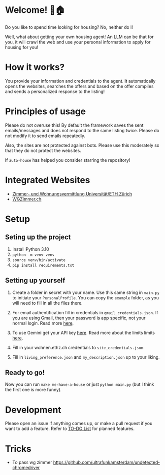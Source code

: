# Welcome! 🚗🏠

Do you like to spend time looking for housing? No, neither do I!

Well, what about getting your own housing agent! An LLM can be that for you, it will crawl the web and use your personal information to apply for housing for you!

# How it works?

You provide your information and credentials to the agent. It automatically opens the websites, searches the offers and based on the offer compiles and sends a personalized response to the listing!

# Principles of usage

Please do not overuse this! By default the framework saves the sent emails/messages and does not respond to the same listing twice. Please do not modify it to send emails repeatedly.

Also, the sites are not protected against bots. Please use this moderately so that they do not protect the websites.

If `auto-house` has helped you consider starring the repository!

# Integrated Websites

- [Zimmer- und Wohnungsvermittlung Universität/ETH Zürich](https://www.wohnen.ethz.ch/)
- [WGZimmer.ch](https://www.wgzimmer.ch/home.html)

# Setup 

## Seting up the project

1. Install Python 3.10
2. `python -m venv venv`
3. `source venv/bin/activate`
4. `pip install requirements.txt`

## Setting up yourself

1. Create a folder in secret with your name.  Use this same string in `main.py` to initiate your `PersonalProfile`. You can copy the `example` folder, as you will need to fill in all the files there.

2. For email authentification fill in credentials in `gmail_credentials.json`. If you are using Gmail, then your password is app specific, not your normal login. Read more [here](https://support.google.com/mail/answer/185833?hl=en).

3. To use Gemini get your API key [here](https://aistudio.google.com/apikey). Read more about the limits limits [here](https://ai.google.dev/gemini-api/docs/rate-limits?hl=es-419).

4. Fill in your wohnen.ethz.ch credentials to `site_credentials.json`

5. Fill in `living_preference.json` and `my_description.json` up to your liking.

## Ready to go!

Now you can run `make me-have-a-house` or just `python main.py` (but I think the first one is more funny).

# Development

Please open an issue if anything comes up, or make a pull request if you want to add a feature. Refer to [TO-DO List](TODO.md) for planned features.

# Tricks
- To pass wg zimmer https://github.com/ultrafunkamsterdam/undetected-chromedriver